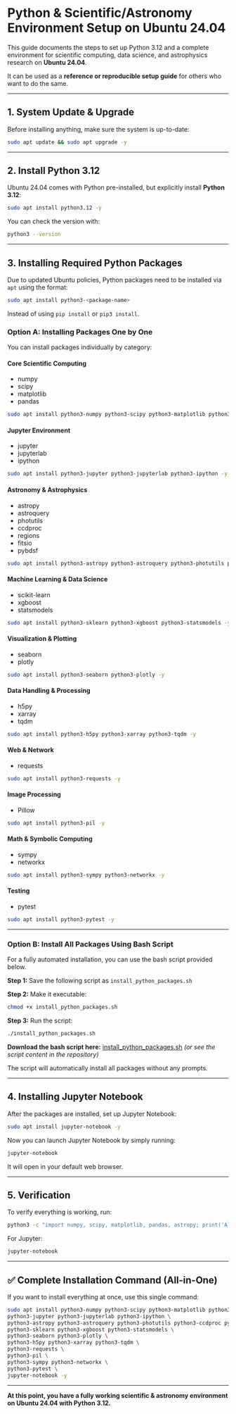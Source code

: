 # Python & Scientific/Astronomy Environment Setup on Ubuntu 24.04

This guide documents the steps to set up Python 3.12 and a complete environment for scientific computing, data science, and astrophysics research on **Ubuntu 24.04**.

It can be used as a **reference or reproducible setup guide** for others who want to do the same.

---

## 1. System Update & Upgrade

Before installing anything, make sure the system is up-to-date:

```bash
sudo apt update && sudo apt upgrade -y
```

---

## 2. Install Python 3.12

Ubuntu 24.04 comes with Python pre-installed, but explicitly install **Python 3.12**:

```bash
sudo apt install python3.12 -y
```

You can check the version with:

```bash
python3 --version
```

---

## 3. Installing Required Python Packages

Due to updated Ubuntu policies, Python packages need to be installed via `apt` using the format:

```bash
sudo apt install python3-<package-name>
```

Instead of using `pip install` or `pip3 install`.

### Option A: Installing Packages One by One

You can install packages individually by category:

#### Core Scientific Computing

- numpy
- scipy
- matplotlib
- pandas

```bash
sudo apt install python3-numpy python3-scipy python3-matplotlib python3-pandas -y
```

#### Jupyter Environment

- jupyter
- jupyterlab
- ipython

```bash
sudo apt install python3-jupyter python3-jupyterlab python3-ipython -y
```

#### Astronomy & Astrophysics

- astropy
- astroquery
- photutils
- ccdproc
- regions
- fitsio
- pybdsf

```bash
sudo apt install python3-astropy python3-astroquery python3-photutils python3-ccdproc python3-regions python3-fitsio python3-pybdsf -y
```

#### Machine Learning & Data Science

- scikit-learn
- xgboost
- statsmodels

```bash
sudo apt install python3-sklearn python3-xgboost python3-statsmodels -y
```

#### Visualization & Plotting

- seaborn
- plotly

```bash
sudo apt install python3-seaborn python3-plotly -y
```

#### Data Handling & Processing

- h5py
- xarray
- tqdm

```bash
sudo apt install python3-h5py python3-xarray python3-tqdm -y
```

#### Web & Network

- requests

```bash
sudo apt install python3-requests -y
```

#### Image Processing

- Pillow

```bash
sudo apt install python3-pil -y
```

#### Math & Symbolic Computing

- sympy
- networkx

```bash
sudo apt install python3-sympy python3-networkx -y
```

#### Testing

- pytest

```bash
sudo apt install python3-pytest -y
```

---

### Option B: Install All Packages Using Bash Script

For a fully automated installation, you can use the bash script provided below.

**Step 1:** Save the following script as `install_python_packages.sh`

**Step 2:** Make it executable:
```bash
chmod +x install_python_packages.sh
```

**Step 3:** Run the script:
```bash
./install_python_packages.sh
```

**Download the bash script here:** [install_python_packages.sh](https://github.com/yourusername/yourrepo) *(or see the script content in the repository)*

The script will automatically install all packages without any prompts.

---

## 4. Installing Jupyter Notebook

After the packages are installed, set up Jupyter Notebook:

```bash
sudo apt install jupyter-notebook -y
```

Now you can launch Jupyter Notebook by simply running:

```bash
jupyter-notebook
```

It will open in your default web browser.

---

## 5. Verification

To verify everything is working, run:

```bash
python3 -c "import numpy, scipy, matplotlib, pandas, astropy; print('All good!')"
```

For Jupyter:

```bash
jupyter-notebook
```

---

## ✅ Complete Installation Command (All-in-One)

If you want to install everything at once, use this single command:

```bash
sudo apt install python3-numpy python3-scipy python3-matplotlib python3-pandas \
python3-jupyter python3-jupyterlab python3-ipython \
python3-astropy python3-astroquery python3-photutils python3-ccdproc python3-regions python3-fitsio python3-pybdsf \
python3-sklearn python3-xgboost python3-statsmodels \
python3-seaborn python3-plotly \
python3-h5py python3-xarray python3-tqdm \
python3-requests \
python3-pil \
python3-sympy python3-networkx \
python3-pytest \
jupyter-notebook -y
```

---

**At this point, you have a fully working scientific & astronomy environment on Ubuntu 24.04 with Python 3.12.**
